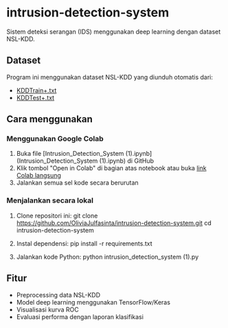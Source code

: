 # intrusion-detection-system

Sistem deteksi serangan (IDS) menggunakan deep learning dengan dataset NSL-KDD.

## Dataset
Program ini menggunakan dataset NSL-KDD yang diunduh otomatis dari:
- [KDDTrain+.txt](https://raw.githubusercontent.com/defcom17/NSL_KDD/master/KDDTrain%2B.txt)
- [KDDTest+.txt](https://raw.githubusercontent.com/defcom17/NSL_KDD/master/KDDTest%2B.txt)

## Cara menggunakan

### Menggunakan Google Colab
1. Buka file [Intrusion_Detection_System (1).ipynb](Intrusion_Detection_System (1).ipynb) di GitHub 
2. Klik tombol "Open in Colab" di bagian atas notebook atau buka [link Colab langsung](https://colab.research.google.com/drive/1_VQwx-5Fdk9tlSw4A4DKWbcD9_658Ga_?usp=sharing)
3. Jalankan semua sel kode secara berurutan

### Menjalankan secara lokal
1. Clone repositori ini:
git clone https://github.com/OliviaJulfasinta/intrusion-detection-system.git
cd intrusion-detection-system

2. Instal dependensi:
pip install -r requirements.txt

3. Jalankan kode Python:
python intrusion_detection_system (1).py

## Fitur
- Preprocessing data NSL-KDD
- Model deep learning menggunakan TensorFlow/Keras
- Visualisasi kurva ROC
- Evaluasi performa dengan laporan klasifikasi
